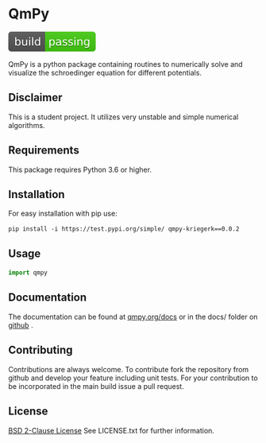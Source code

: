 # QmPy

<img src="./badges/build_passing.svg">

QmPy is a python package containing routines to numerically solve and visualize
the schroedinger equation for different potentials.


## Disclaimer

This is a student project. It utilizes very unstable and simple numerical
algorithms.

## Requirements

This package requires Python 3.6 or higher.

## Installation

For easy installation with pip use:

```shell
pip install -i https://test.pypi.org/simple/ qmpy-kriegerk==0.0.2
```

## Usage

```python
import qmpy
```

## Documentation

The documentation can be found at [qmpy.org/docs](http://qmpy.org/docs/) or
in the docs/ folder on [github](https://github.com/kenokrieger/QmPy/docs) .

## Contributing

Contributions are always welcome. To contribute fork the repository from
github and develop your feature including unit tests. For your contribution
to be incorporated in the main build issue a pull request.

## License

[BSD 2-Clause License](https://choosealicense.com/licenses/bsd-2-clause/) See LICENSE.txt for further information.
